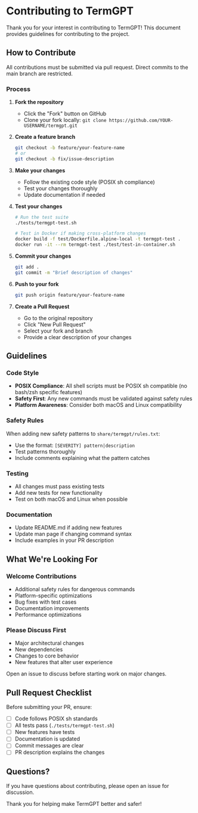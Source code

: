 # Contributing to TermGPT

Thank you for your interest in contributing to TermGPT! This document provides guidelines for contributing to the project.

## How to Contribute

All contributions must be submitted via pull request. Direct commits to the main branch are restricted.

### Process

1. **Fork the repository**
   - Click the "Fork" button on GitHub
   - Clone your fork locally: `git clone https://github.com/YOUR-USERNAME/termgpt.git`

2. **Create a feature branch**
   ```bash
   git checkout -b feature/your-feature-name
   # or
   git checkout -b fix/issue-description
   ```

3. **Make your changes**
   - Follow the existing code style (POSIX sh compliance)
   - Test your changes thoroughly
   - Update documentation if needed

4. **Test your changes**
   ```bash
   # Run the test suite
   ./tests/termgpt-test.sh
   
   # Test in Docker if making cross-platform changes
   docker build -f test/Dockerfile.alpine-local -t termgpt-test .
   docker run -it --rm termgpt-test ./test/test-in-container.sh
   ```

5. **Commit your changes**
   ```bash
   git add .
   git commit -m "Brief description of changes"
   ```

6. **Push to your fork**
   ```bash
   git push origin feature/your-feature-name
   ```

7. **Create a Pull Request**
   - Go to the original repository
   - Click "New Pull Request"
   - Select your fork and branch
   - Provide a clear description of your changes

## Guidelines

### Code Style
- **POSIX Compliance**: All shell scripts must be POSIX sh compatible (no bash/zsh specific features)
- **Safety First**: Any new commands must be validated against safety rules
- **Platform Awareness**: Consider both macOS and Linux compatibility

### Safety Rules
When adding new safety patterns to `share/termgpt/rules.txt`:
- Use the format: `[SEVERITY] pattern|description`
- Test patterns thoroughly
- Include comments explaining what the pattern catches

### Testing
- All changes must pass existing tests
- Add new tests for new functionality
- Test on both macOS and Linux when possible

### Documentation
- Update README.md if adding new features
- Update man page if changing command syntax
- Include examples in your PR description

## What We're Looking For

### Welcome Contributions
- Additional safety rules for dangerous commands
- Platform-specific optimizations
- Bug fixes with test cases
- Documentation improvements
- Performance optimizations

### Please Discuss First
- Major architectural changes
- New dependencies
- Changes to core behavior
- New features that alter user experience

Open an issue to discuss before starting work on major changes.

## Pull Request Checklist

Before submitting your PR, ensure:

- [ ] Code follows POSIX sh standards
- [ ] All tests pass (`./tests/termgpt-test.sh`)
- [ ] New features have tests
- [ ] Documentation is updated
- [ ] Commit messages are clear
- [ ] PR description explains the changes

## Questions?

If you have questions about contributing, please open an issue for discussion.

Thank you for helping make TermGPT better and safer!